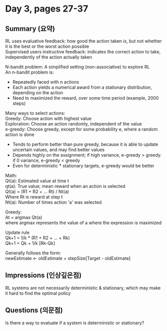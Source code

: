 # Day 3, pages 27-37

## Summary (요약)
RL uses evaluative feedback: how good the action taken is, but not whether it is the best or the worst action possible <br>
Supervised users instructive feedback: indicates the correct action to take, independently of the action actually taken <br>

N-bandit problem: A simplified setting (non-associative) to explore RL <br>
An n-bandit problem is:
* Repeatedly faced with n actions
* Each action yields a numerical award from a stationary distribution, depending on the action
* Need to maximized the reward, over some time period (example, 2000 steps)

Many ways to select actions: <br>
Greedy: Choose action with highest value <br>
Exploration: Choose an action randomly, independent of the value <br>
e-greedy: Choose greedy, except for some probability e, where a random action is done <br>
  * Tends to perform better than pure greedy, because it is able to update uncertain values, and may find better values
  * Depends highly on the assignment; if high variance, e-greedy > greedy. if 0 variance, e-greedy < greedy
  * Even for deterministic * stationary targets, e-greedy would be better

Math: <br>
Qt(a): Estimated value at time t <br>
qt(a): True value; mean reward when an action is selected <br>
Qt(a) = (R1 + R2 + ... Rt) / Nt(a) <br>
Where Rt is reward at step t <br>
Nt(a): Number of times action 'a' was selected <br>

Greedy: <br>
At = argmax Qt(a) <br>
where argmax represents the value of a where the expression is maximized <br>

Update rule <br>
Qk+1 = 1/k * (R1 + R2 + ... + Rk) <br>
Qk+1 = Qk + 1/k [Rk-Qk] <br>

Generally follows the form: <br>
newEstimate <- oldEstimate + stepSize[Target - oldEstimate] <br>


## Impressions (인상깊은점)
RL systems are not necessarily deterministic & stationary, which may make it hard to find the optimal policy


## Questions (의문점)
Is there a way to evaluate if a system is deterministic or stationary?
